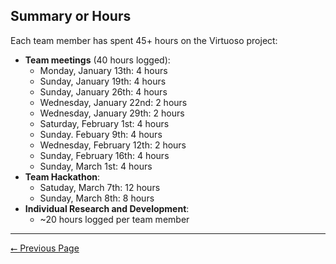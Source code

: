 ## Summary or Hours

Each team member has spent 45+ hours on the Virtuoso project:

- **Team meetings** (40 hours logged):
    - Monday, January 13th: 4 hours
    - Sunday, January 19th: 4 hours
    - Sunday, January 26th: 4 hours
    - Wednesday, January 22nd: 2 hours
    - Wednesday, January 29th: 2 hours
    - Saturday, February 1st: 4 hours
    - Sunday. Febuary 9th: 4 hours
    - Wednesday, February 12th: 2 hours
    - Sunday, February 16th: 4 hours
    - Sunday, March 1st: 4 hours
- **Team Hackathon**:
  - Satuday, March 7th: 12 hours
  - Sunday, March 8th: 8 hours
- **Individual Research and Development**: 
  - ~20 hours logged per team member

---

[⭠ Previous Page](07b-final-self-assessments.md)

